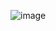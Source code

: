![image](https://github.com/Parkkavan/CodingChallenge-HospitalManagementSystem/assets/112968342/86560067-698e-4452-b3c4-f2c7e0ff127e)
